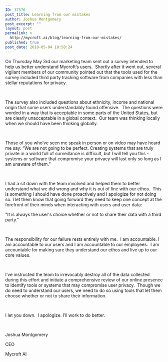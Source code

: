 ```yaml
---
ID: 37576
post_title: Learning from our mistakes
author: Joshua Montgomery
post_excerpt: ""
layout: post
permalink: >
  http://mycroft.ai/blog/learning-from-our-mistakes/
published: true
post_date: 2018-05-04 18:50:24
---
```

<span style="font-weight: 400;">On Thursday May 3rd our marketing team sent out a survey intended to help us better understand Mycroft’s users.  Shortly after it went out, several vigilant members of our community pointed out that the tools used for the survey included third party tracking software from companies with less than stellar reputations for privacy.</span>

&nbsp;

<span style="font-weight: 400;">The survey also included questions about ethnicity, income and national origin that some users understandably found offensive.  The questions were worded in a way that is acceptable in some parts of the United States, but are clearly unacceptable in a global context.  Our team was thinking locally when we should have been thinking globally.</span>

&nbsp;

<span style="font-weight: 400;">Those of you who’ve seen me speak in person or on video may have heard me say: “We are not going to be perfect. Creating systems that are truly private in a world full of surveillance is difficult, but I will tell you this - systems or software that compromise your privacy will last only so long as I am unaware of them.”</span>

&nbsp;

<span style="font-weight: 400;">I had a sit down with the team involved and helped them to better understand what we did wrong and why it is out of line with our ethos.  This is something I should have done proactively and I apologize for not doing so. I let them know that going forward they need to keep one concept at the forefront of their minds when interacting with users and user data:</span>

<span style="font-weight: 400;">
</span><span style="font-weight: 400;">"It is always the user's choice whether or not to share their data with a third party."</span>

&nbsp;

<span style="font-weight: 400;">The responsibility for our failure rests entirely with me.  I am accountable. I am accountable to our users and I am accountable to our employees.  I am accountable for making sure they understand our ethos and live up to our core values.</span>

&nbsp;

<span style="font-weight: 400;">I’ve instructed the team to irrevocably destroy all of the data collected during this effort and initiate a comprehensive review of our online presence to identify tools or systems that may compromise user privacy.  Though we do need to understand our users, we need to do so using tools that let them choose whether or not to share their information.</span>

&nbsp;

<span style="font-weight: 400;">I let you down.  I apologize. I’ll work to do better.</span>

&nbsp;

<span style="font-weight: 400;">Joshua Montgomery</span>

<span style="font-weight: 400;">CEO</span>

Mycroft AI